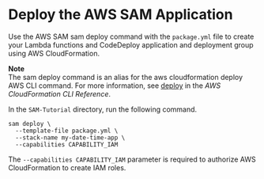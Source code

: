 # Deploy the AWS SAM Application<a name="tutorial-lambda-sam-deploy"></a>

 Use the AWS SAM sam deploy command with the `package.yml` file to create your Lambda functions and CodeDeploy application and deployment group using AWS CloudFormation\. 

**Note**  
 The sam deploy command is an alias for the aws cloudformation deploy AWS CLI command\. For more information, see [deploy](https://docs.aws.amazon.com/cli/latest/reference/cloudformation/deploy.html) in the *AWS CloudFormation CLI Reference*\. 

 In the `SAM-Tutorial` directory, run the following command\. 

```
sam deploy \
  --template-file package.yml \
  --stack-name my-date-time-app \
  --capabilities CAPABILITY_IAM
```

 The `--capabilities CAPABILITY_IAM` parameter is required to authorize AWS CloudFormation to create IAM roles\. 
